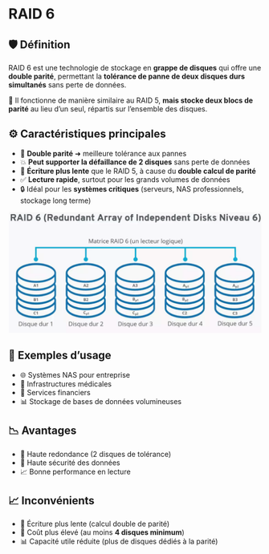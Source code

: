 # RAID 6

## 🛡️ **Définition**

RAID 6 est une technologie de stockage en **grappe de disques** qui offre une **double parité**, permettant la **tolérance de panne de deux disques durs simultanés** sans perte de données.

📌 Il fonctionne de manière similaire au RAID 5, **mais stocke deux blocs de parité** au lieu d’un seul, répartis sur l’ensemble des disques.



## ⚙️ **Caractéristiques principales**

- 🔁 **Double parité** ➜ meilleure tolérance aux pannes
- 💥 **Peut supporter la défaillance de 2 disques** sans perte de données
- 🧮 **Écriture plus lente** que le RAID 5, à cause du **double calcul de parité**
- ✅ **Lecture rapide**, surtout pour les grands volumes de données
- 🔒 Idéal pour les **systèmes critiques** (serveurs, NAS professionnels, stockage long terme)

![](../../../media/Cours-Sauvegarde-et-Restauration-RAID-6-image1.png)



## 🧠 **Exemples d’usage**

- 🌐 Systèmes NAS pour entreprise
- 🏥 Infrastructures médicales
- 💼 Services financiers
- 📊 Stockage de bases de données volumineuses



## 📉 **Avantages**

- 🔁 Haute redondance (2 disques de tolérance)
- 🔐 Haute sécurité des données
- 📈 Bonne performance en lecture



## 📈 **Inconvénients**

- 🐢 Écriture plus lente (calcul double de parité)
- 💸 Coût plus élevé (au moins **4 disques minimum**)
- 📊 Capacité utile réduite (plus de disques dédiés à la parité)

